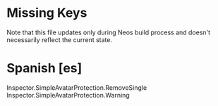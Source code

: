 # Missing Keys
Note that this file updates only during Neos build process and doesn't necessarily reflect the current state.

# Spanish [es]
Inspector.SimpleAvatarProtection.RemoveSingle  
Inspector.SimpleAvatarProtection.Warning  

